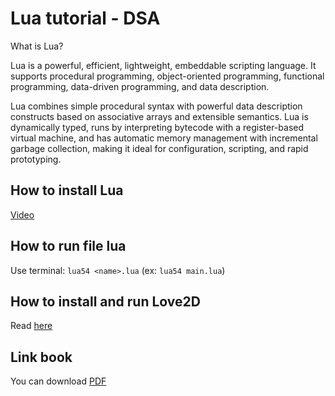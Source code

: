 # Lua tutorial - DSA

What is Lua?

Lua is a powerful, efficient, lightweight, embeddable scripting language. It supports procedural programming, object-oriented programming, functional programming, data-driven programming, and data description.

Lua combines simple procedural syntax with powerful data description constructs based on associative arrays and extensible semantics. Lua is dynamically typed, runs by interpreting bytecode with a register-based virtual machine, and has automatic memory management with incremental garbage collection, making it ideal for configuration, scripting, and rapid prototyping.

## How to install Lua

[Video](https://www.youtube.com/watch?v=rol8n3FYtuU)

## How to run file lua

Use terminal: `lua54 <name>.lua` (ex: `lua54 main.lua`)

## How to install and run Love2D

Read [here](https://github.com/nxhawk/lua-tutorial/tree/master/10.love)

## Link book

You can download [PDF](https://www.pdfdrive.com/beginning-lua-programmingpdf-e34315655.html)
